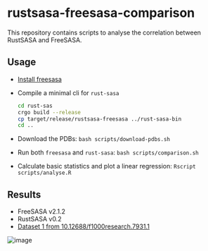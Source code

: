 # rustsasa-freesasa-comparison

This repository contains scripts to analyse the correlation between RustSASA and FreeSASA.

## Usage

- [Install freesasa](https://freesasa.github.io)
- Compile a minimal cli for `rust-sasa`

  ```bash
  cd rust-sas
  crgo build --release
  cp target/release/rustsasa-freesasa ../rust-sasa-bin
  cd ..
  ```

- Download the PDBs: `bash scripts/download-pdbs.sh`

- Run both `freesasa` and `rust-sasa`: `bash scripts/comparison.sh`

- Calculate basic statistics and plot a linear regression: `Rscript scripts/analyse.R`

## Results

- FreeSASA v2.1.2
- RustSASA v0.2
- [Dataset 1 from 10.12688/f1000research.7931.1](https://pubmed.ncbi.nlm.nih.gov/26973785/)

![image](https://raw.githubusercontent.com/rvhonorato/rustsasa-freesasa-comparison/refs/heads/main/sasa_correlation.png)
